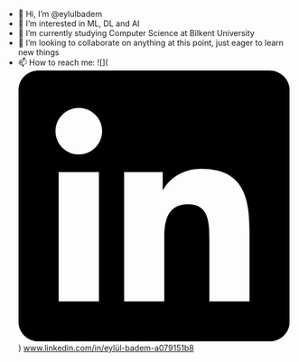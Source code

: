 - 👋 Hi, I’m @eylulbadem
- 👀 I’m interested in ML, DL and AI
- 🌱 I’m currently studying Computer Science at Bilkent University
- 💞️ I’m looking to collaborate on anything at this point, just eager to learn new things
- 📫 How to reach me: ![<LinkedIn>](<svg role="img" viewBox="0 0 24 24" xmlns="http://www.w3.org/2000/svg"><title>LinkedIn</title><path d="M20.447 20.452h-3.554v-5.569c0-1.328-.027-3.037-1.852-3.037-1.853 0-2.136 1.445-2.136 2.939v5.667H9.351V9h3.414v1.561h.046c.477-.9 1.637-1.85 3.37-1.85 3.601 0 4.267 2.37 4.267 5.455v6.286zM5.337 7.433c-1.144 0-2.063-.926-2.063-2.065 0-1.138.92-2.063 2.063-2.063 1.14 0 2.064.925 2.064 2.063 0 1.139-.925 2.065-2.064 2.065zm1.782 13.019H3.555V9h3.564v11.452zM22.225 0H1.771C.792 0 0 .774 0 1.729v20.542C0 23.227.792 24 1.771 24h20.451C23.2 24 24 23.227 24 22.271V1.729C24 .774 23.2 0 22.222 0h.003z"/></svg>)
www.linkedin.com/in/eylül-badem-a079151b8

<!---
eylulbadem/eylulbadem is a ✨ special ✨ repository because its `README.md` (this file) appears on your GitHub profile.
You can click the Preview link to take a look at your changes.
--->
